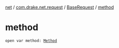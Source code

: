 [net](../../index.md) / [com.drake.net.request](../index.md) / [BaseRequest](index.md) / [method](./method.md)

# method

`open var method: `[`Method`](../-method/index.md)